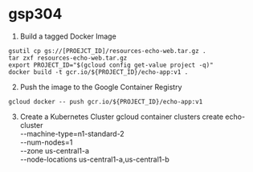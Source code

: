 # gsp304

1. Build a tagged Docker Image
  ```
  gsutil cp gs://[PROEJCT_ID]/resources-echo-web.tar.gz .
  tar zxf resources-echo-web.tar.gz
  export PROJECT_ID="$(gcloud config get-value project -q)"
  docker build -t gcr.io/${PROJECT_ID}/echo-app:v1 .
  ```
2. Push the image to the Google Container Registry
  ```
  gcloud docker -- push gcr.io/${PROJECT_ID}/echo-app:v1
  ```
3. Create a Kubernetes Cluster
gcloud container clusters create echo-cluster \
--machine-type=n1-standard-2 \
--num-nodes=1 \
--zone us-central1-a \
--node-locations us-central1-a,us-central1-b
